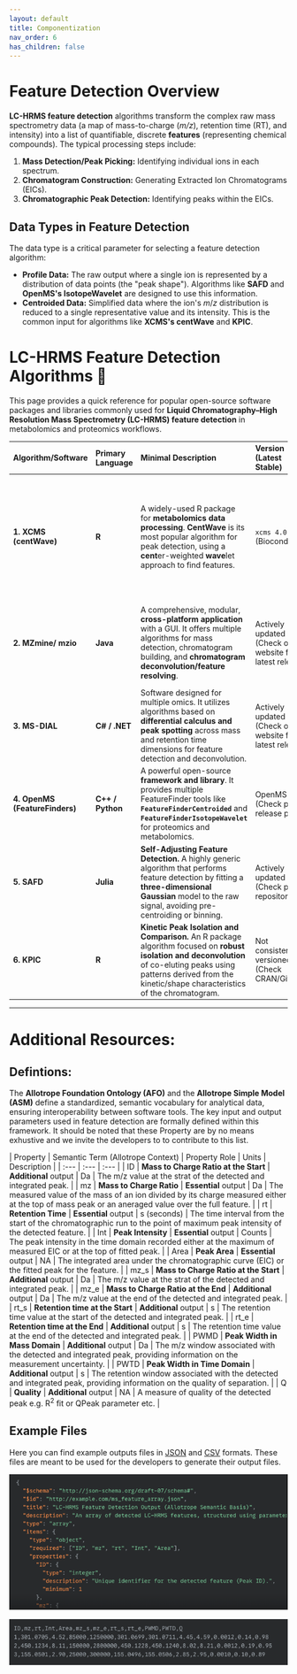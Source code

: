```yaml
---
layout: default
title: Componentization
nav_order: 6
has_children: false
---
```


# Feature Detection Overview

**LC-HRMS feature detection** algorithms transform the complex raw mass spectrometry data (a map of mass-to-charge (*m/z*), retention time (RT), and intensity) into a list of quantifiable, discrete **features** (representing chemical compounds). The typical processing steps include:

1.  **Mass Detection/Peak Picking:** Identifying individual ions in each spectrum.
2.  **Chromatogram Construction:** Generating Extracted Ion Chromatograms (EICs).
3.  **Chromatographic Peak Detection:** Identifying peaks within the EICs.


## Data Types in Feature Detection

The data type is a critical parameter for selecting a feature detection algorithm:

* **Profile Data:** The raw output where a single ion is represented by a distribution of data points (the "peak shape"). Algorithms like **SAFD** and **OpenMS's IsotopeWavelet** are designed to use this information.
* **Centroided Data:** Simplified data where the ion's $m/z$ distribution is reduced to a single representative value and its intensity. This is the common input for algorithms like **XCMS's centWave** and **KPIC**.


# LC-HRMS Feature Detection Algorithms 🧪

This page provides a quick reference for popular open-source software packages and libraries commonly used for **Liquid Chromatography–High Resolution Mass Spectrometry (LC-HRMS) feature detection** in metabolomics and proteomics workflows.

| Algorithm/Software | Primary Language | Minimal Description | Version (Latest Stable) | Open-Access Paper | License | Data Type | 
| :--- | :--- | :--- | :--- | :--- | :--- | :--- |
| **1. XCMS (centWave)** | **R** | A widely-used R package for **metabolomics data processing**. **CentWave** is its most popular algorithm for peak detection, using a **cent**er-weighted **wave**let approach to find features. | `xcms 4.0` (Bioconductor) | **2008 (Original)**: *XCMS: Processing Mass Spectrometry Data...* [Anal. Chem.] **2008 (centWave)**: *Highly sensitive feature detection...* [Bioinfor.] | **Open-source** (Bioconductor/R) | Optimized for **Centroided** data. |
| **2. MZmine/ mzio** | **Java** | A comprehensive, modular, **cross-platform application** with a GUI. It offers multiple algorithms for mass detection, chromatogram building, and **chromatogram deconvolution/feature resolving**. | Actively updated (Check official website for latest release) | **2023 (MZmine 3)**: *Integrative analysis of multimodal mass spectrometry data in MZmine 3* [Nat. Biotechnol.] | **Open-source** | Works with both **Profile** and **Centroided** data. |
| **3. MS-DIAL** | **C# / .NET** | Software designed for multiple omics. It utilizes algorithms based on **differential calculus and peak spotting** across mass and retention time dimensions for feature detection and deconvolution. | Actively updated (Check official website for latest release) | **2015 (Original)**: *MS-DIAL: Data Independent MS/MS Deconvolution...* [Anal. Chem.] | **Open-source** | Handles both **Profile** and **Centroided** data. |
| **4. OpenMS (FeatureFinders)** | **C++ / Python** | A powerful open-source **framework and library**. It provides multiple FeatureFinder tools like **`FeatureFinderCentroided`** and **`FeatureFinderIsotopeWavelet`** for proteomics and metabolomics. | OpenMS 3.x (Check project release page) | **2024 (OpenMS 3)**: *OpenMS 3 enables reproducible analysis...* [Nat. Methods] | **3-Clause BSD** | Supports **Centroided** (`Centroided`) and **Profile** (`IsotopeWavelet`) data via different modules. |
| **5. SAFD** | **Julia** | **Self-Adjusting Feature Detection.** A highly generic algorithm that performs feature detection by fitting a **three-dimensional Gaussian** model to the raw signal, avoiding pre-centroiding or binning. | Actively updated (Check project repository) | **2019**: *A Self Adjusting Algorithm for the Non-targeted Feature Detection...* [Anal. Chem.] | MIT | Specifically designed for raw **Profile** data but can handle also centroided data. |
| **6. KPIC** | **R** | **Kinetic Peak Isolation and Comparison.** An R package algorithm focused on **robust isolation and deconvolution** of co-eluting peaks using patterns derived from the kinetic/shape characteristics of the chromatogram. | Not consistently versioned (Check CRAN/GitHub) | **2016**: *Kinetic peak isolation and comparison...* [Bioinformatics] | **Open-source** (Likely GPL/LGPL) | Primarily designed for **Centroided** data. |

---


# Additional Resources:

## Defintions: 

The **Allotrope Foundation Ontology (AFO)** and the **Allotrope Simple Model (ASM)** define a standardized, semantic vocabulary for analytical data, ensuring interoperability between software tools. The key input and output parameters used in feature detection are formally defined within this framework. It should be noted that these Property are by no means exhustive and we invite the developers to to contribute to this list.

| Property | Semantic Term (Allotrope Context) | Property Role | Units | Description | 
| :--- | :--- | :--- |
| ID | **Mass to Charge Ratio at the Start** | **Additional** output | Da | The m/z value at the strat of the detected and integrated peak. |
| mz | **Mass to Charge Ratio** | **Essential** output | Da | The measured value of the mass of an ion divided by its charge measured either at the top of mass peak or an aneraged value over the full feature. |
| rt | **Retention Time** | **Essential** output | s (seconds) | The time interval from the start of the chromatographic run to the point of maximum peak intensity of the detected feature. |
| Int | **Peak Intensity** | **Essential** output | Counts | The peak intensity in the time domain recorded either at the maximum of measured EIC or at the top of fitted peak. |
| Area | **Peak Area** | **Essential** output | NA | The integrated area under the chromatographic curve (EIC) or the fitted peak for the feature. |
| mz_s | **Mass to Charge Ratio at the Start** | **Additional** output | Da | The m/z value at the strat of the detected and integrated peak. |
| mz_e | **Mass to Charge Ratio at the End** | **Additional** output | Da | The m/z value at the end of the detected and integrated peak. |
| rt_s | **Retention time at the Start** | **Additional** output | s | The retention time value at the start of the detected and integrated peak. |
| rt_e | **Retention time at the End** | **Additional** output | s | The retention time value at the end of the detected and integrated peak. |
| PWMD | **Peak Width in Mass Domain** | **Additional** output | Da | The m/z window associated with the detected and integrated peak, providing information on the measurement uncertainty. |
| PWTD | **Peak Width in Time Domain** | **Additional** output | s | The retention window associated with the detected and integrated peak, providing information on the quality of separation. |
| Q | **Quality** | **Additional** output | NA | A measure of quality of the detected peak e.g. R$^{2}$ fit or QPeak parameter etc. |


## Example Files

Here you can find example outputs files in [JSON](https://github.com/EMCMS/PINTS/blob/main/assets/example_files/json_examp.json) and [CSV](https://github.com/EMCMS/PINTS/blob/main/assets/example_files/csv_examp.csv) formats. These files are meant to be used for the developers to generate their output files. 

![JSON File](https://github.com/EMCMS/PINTS/blob/main/assets/images/JSON.png?raw=true)

![CSV File](https://github.com/EMCMS/PINTS/blob/main/assets/images/CSV.png?raw=true)

